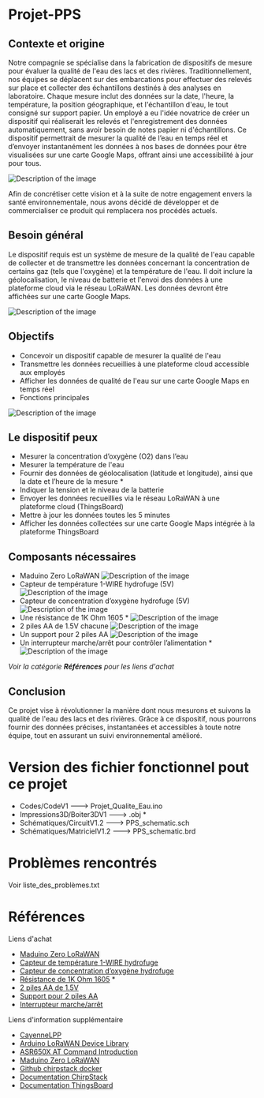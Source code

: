 # Projet-PPS

## Contexte et origine
Notre compagnie se spécialise dans la fabrication de dispositifs de mesure pour évaluer la qualité de l'eau des lacs et des rivières. Traditionnellement, nos équipes se déplacent sur des embarcations pour effectuer des relevés sur place et collecter des échantillons destinés à des analyses en laboratoire. Chaque mesure inclut des données sur la date, l'heure, la température, la position géographique, et l'échantillon d'eau, le tout consigné sur support papier. Un employé a eu l'idée novatrice de créer un dispositif qui réaliserait les relevés et l'enregistrement des données automatiquement, sans avoir besoin de notes papier ni d'échantillons. Ce dispositif permettrait de mesurer la qualité de l’eau en temps réel et d’envoyer instantanément les données à nos bases de données pour être visualisées sur une carte Google Maps, offrant ainsi une accessibilité à jour pour tous.

![Description of the image](download.png)

Afin de concrétiser cette vision et à la suite de notre engagement envers la santé environnementale, nous avons décidé de développer et de commercialiser ce produit qui remplacera nos procédés actuels.

## Besoin général
Le dispositif requis est un système de mesure de la qualité de l'eau capable de collecter et de transmettre les données concernant la concentration de certains gaz (tels que l'oxygène) et la température de l'eau. Il doit inclure la géolocalisation, le niveau de batterie et l'envoi des données à une plateforme cloud via le réseau LoRaWAN. Les données devront être affichées sur une carte Google Maps.

![Description of the image](download1.png)

## Objectifs
- Concevoir un dispositif capable de mesurer la qualité de l'eau
- Transmettre les données recueillies à une plateforme cloud accessible aux employés
- Afficher les données de qualité de l'eau sur une carte Google Maps en temps réel
- Fonctions principales

![Description of the image](download2.png)

## Le dispositif peux
- Mesurer la concentration d’oxygène (O2) dans l’eau
- Mesurer la température de l'eau
- Fournir des données de géolocalisation (latitude et longitude), ainsi que la date et l’heure de la mesure          *
- Indiquer la tension et le niveau de la batterie
- Envoyer les données recueillies via le réseau LoRaWAN à une plateforme cloud (ThingsBoard)
- Mettre à jour les données toutes les 5 minutes
- Afficher les données collectées sur une carte Google Maps intégrée à la plateforme ThingsBoard

## Composants nécessaires
- Maduino Zero LoRaWAN
![Description of the image](download3.png)
- Capteur de température 1-WIRE hydrofuge (5V)
![Description of the image](download4.png)
- Capteur de concentration d’oxygène hydrofuge (5V)
![Description of the image](download5.png)
- Une résistance de 1K Ohm 1605          *
![Description of the image](download6.png)
- 2 piles AA de 1.5V chacune
![Description of the image](download7.png)
- Un support pour 2 piles AA
![Description of the image](download8.png)
- Un interrupteur marche/arrêt pour contrôler l’alimentation          *
![Description of the image](download9.png)

*Voir la catégorie **Références** pour les liens d'achat*

## Conclusion
Ce projet vise à révolutionner la manière dont nous mesurons et suivons la qualité de l'eau des lacs et des rivières. Grâce à ce dispositif, nous pourrons fournir des données précises, instantanées et accessibles à toute notre équipe, tout en assurant un suivi environnemental amélioré.

# Version des fichier fonctionnel pout ce projet
- Codes/CodeV1 ---> Projet_Qualite_Eau.ino
- Impressions3D/Boiter3DV1 ---> .obj          *
- Schématiques/CircuitV1.2 ---> PPS_schematic.sch
- Schématiques/MatricielV1.2 ---> PPS_schematic.brd

# Problèmes rencontrés
Voir liste_des_problèmes.txt

# Références
Liens d'achat
- [Maduino Zero LoRaWAN](https://www.makerfabs.com/maduino-zero-lorawan.html)
- [Capteur de température 1-WIRE hydrofuge]()
- [Capteur de concentration d’oxygène hydrofuge]()
- [Résistance de 1K Ohm 1605]()          *
- [2 piles AA de 1.5V]()
- [Support pour 2 piles AA]()
- [Interrupteur marche/arrêt]()

Liens d'information supplémentaire
- [CayenneLPP](https://github.com/myDevicesIoT/CayenneLPP)
- [Arduino LoRaWAN Device Library](https://github.com/TheThingsNetwork/arduino-device-lib)
- [ASR650X AT Command Introduction](https://www.hoperf.com/data/upload/back/20190605/ASR650X%20AT%20Command%20Introduction-20190605.pdf)
- [Maduino Zero LoRaWAN](https://github.com/Makerfabs/Maduino-Zero-Lorawan/tree/Ra07)
- [Github chirpstack docker](https://github.com/chirpstack/chirpstack-docker)
- [Documentation ChirpStack](https://www.chirpstack.io/docs/)
- [Documentation ThingsBoard](https://thingsboard.io/)
